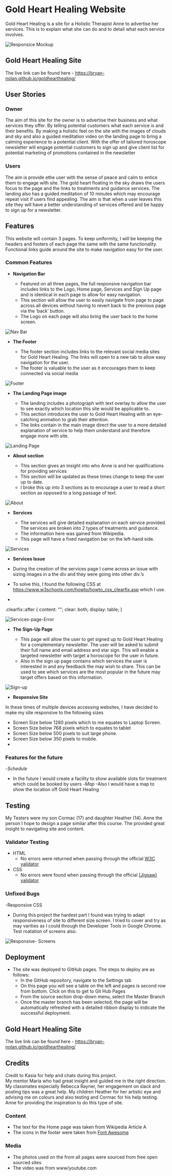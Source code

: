 # Gold Heart Healing Website

Gold Heart Healing is a site for a Holistic Therapist Anne to advertise her services.  This is to explain what she can do and to detail what each service involves.  

![Responsice Mockup](https://github.com/Bryan-Nolan/goldhearthealing/blob/master/assets/readme-images/Responsive.jpg)

## Gold Heart Healing Site
The live link can be found here - https://bryan-nolan.github.io/goldhearthealing/ 

## User Stories

### Owner
 
 The aim of this site for the owner is to advertise their business and what services they offer.  By telling potential customers what each service is and their benefits.  By making a holistic feel on the site with the images of clouds and sky and also a guided meditation video on the landing page to bring a calming experience to a potential client.  With the offer of tailored horoscope newsletter will engage potential customers to sign up and give client list for potential marketing of promotions contained in the newsletter

### Users
The aim is provide ethe user with the sense of peace and calm to entice them to engage with site.  The gold heart floating in the sky draws the users focus to the page and the links to treatments and guidance services.  The landing also has a guided meditation of 10 minutes which may encourage repeat visit if users find appealing.
The aim is that when a user leaves this site they will have a better understanding of services offered and be happy to sign up for a newsletter. 


## Features 

This website will contain 3 pages.  To keep uniformity, I will be keeping the headers and footers of each page the same with the same functionality.  Functional links guide around the site to make navigation easy for the user. 

### Common Features

- __Navigation Bar__

  - Featured on all three pages, the full responsive navigation bar includes links to the Logo, Home page, Services and Sign Up page and is identical in each page to allow for easy navigation.
  - This section will allow the user to easily navigate from page to page across all devices without having to revert back to the previous page via the ‘back’ button. 
  - The Logo on each page will also bring the user back to the home screen.  

![Nav Bar](https://github.com/Bryan-Nolan/goldhearthealing/blob/master/assets/readme-images/header.jpg)

- __The Footer__ 

  - The footer section includes links to the relevant social media sites for Gold Heart Healing. The links will open to a new tab to allow easy navigation for the user. 
  - The footer is valuable to the user as it encourages them to keep connected via social media

![Footer](https://github.com/Bryan-Nolan/goldhearthealing/blob/master/assets/readme-images/footer.jpg)

- __The Landing Page image__

  - The landing includes a photograph with text overlay to allow the user to see exactly which location this site would be applicable to. 
  - This section introduces the user to Gold Heart Healing with an eye-catching animation to grab their attention.
  - The links contain in the main image direct the user to a more detailed explanation of service to help them understand and therefore engage more with site. 

![Landing Page](https://github.com/Bryan-Nolan/goldhearthealing/blob/master/assets/readme-images/services-nav.jpg)

- __About section__

  - This section gives an insight into who Anne is and her qualifications for providing services 
  - This section will be updated as these times change to keep the user up to date. 
  - I broke this up into 3 sections as to encourage a user to read a short section as opposed to a long passage of text. 

![About](https://github.com/Bryan-Nolan/goldhearthealing/blob/master/assets/readme-images/about.jpg)


- __Services__

  - The services will give detailed explanation on each service provided.  The services are broken into 2 types of treatments and guidance.
  - The information here was gained from Wikipedia. 
  - This page will have a fixed navigation bar on the left-hand side.

![Services](https://github.com/Bryan-Nolan/goldhearthealing/blob/master/assets/readme-images/services-page.jpg)

- __Services Issue__

 - During the creation of the services page I came across an issue with sizing images in a the div and they were going into other div.’s
- To solve this, I found the following CSS at https://www.w3schools.com/howto/howto_css_clearfix.asp which I use.
- 
.clearfix::after {
  content: "";
  clear: both;
  display: table;
}

![Services-page-Error](https://github.com/Bryan-Nolan/goldhearthealing/blob/master/assets/readme-images/Images%20Error.jpg)

- __The Sign-Up Page__

  - This page will allow the user to get signed up to Gold Heart Healing for a complementary newsletter. The user will be asked to submit their full name and email address and star sign. This will enable a targeted newsletter with target a horoscope for the user in future.  
  - Also in the sign up page contains which services the user is interested in and any feedback the may wish to share.  This can be used to see which services are the most popular in the future may target offers based on this information. 

![Sign-up](https://github.com/Bryan-Nolan/goldhearthealing/blob/master/assets/readme-images/form-page.jpg)

 
- __Responsive Site__

In these times of multiple devices accessing websites, I have decided to make my site responsive to the following sizes

- Screen Size below 1280 pixels which to me equates to Laptop Screen.
- Screen Size below 768 pixels which to equates to tablet
- Screen Size below 500 pixels to suit large phone.
- Screen Size below 350 pixels to mobile. 
- 
### Features for the future
-_Schedule_
- In the future I would create a facility to show available slots for treatment which could be booked by users
-_Map_
-Also I would have a map to show the location off Gold Heart Healing

## Testing 
My Testers were my son Cormac (17) and daughter Heather (14).  Anne the person I hope to design a page similar after this course.   The provided great insight to navigating site and content. 

### Validator Testing 

- HTML
  - No errors were returned when passing through the official [W3C validator](https://validator.w3.org/nu/?doc=https%3A%2F%2Fcode-institute-org.github.io%2Flove-running-2.0%2Findex.html)
- CSS
  - No errors were found when passing through the official [(Jigsaw) validator](https://jigsaw.w3.org/css-validator/validator?uri=https%3A%2F%2Fvalidator.w3.org%2Fnu%2F%3Fdoc%3Dhttps%253A%252F%252Fcode-institute-org.github.io%252Flove-running-2.0%252Findex.html&profile=css3svg&usermedium=all&warning=1&vextwarning=&lang=en#css)

### Unfixed Bugs
-Responsive CSS
 - During this project the hardest part I found was trying to adapt responsiveness of site to different size screen.  I tried to cover and try as may varities as I could through the Developer Tools in Google Chrome. Test roatation of screens also. 

![Responsive- Screens](https://github.com/Bryan-Nolan/goldhearthealing/blob/master/assets/readme-images/responsive-screens.png)

## Deployment

- The site was deployed to GitHub pages. The steps to deploy are as follows: 
  - In the GitHub repository, navigate to the Settings tab 
  - On this page you will see a table on the left and pages is second row from bottom. Click on this to get to Git Hub Pages
  - From the source section drop-down menu, select the Master Branch
  - Once the master branch has been selected, the page will be automatically refreshed with a detailed ribbon display to indicate the successful deployment. 

## Gold Heart Healing Site
The live link can be found here - https://bryan-nolan.github.io/goldhearthealing/ 

## Credits 
Credit to Kasia for help and chats during this project.  
My mentor Maria who had great insight and guided me in the right direction.
My classmates especially Rebecca Rayner,  her engagement on slack and posting tips was a great help.
My children Heather for her artistic eye and advising me on colours and also testing and Cormac for his help testing.  
Anne for providing the inspiration to do this type of site. 

### Content 

- The text for the Home page was taken from Wikipedia Article A
- The icons in the footer were taken from [Font Awesome](https://fontawesome.com/)

### Media

- The photos used on the from all pages were sourced from free open sourced sites
- The video was from www/youtube.com
